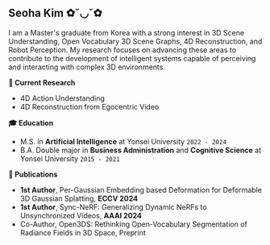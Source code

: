## Seoha Kim ✿˘◡˘✿
I am a Master's graduate from Korea with a strong interest in 3D Scene Understanding, Open Vocabulary 3D Scene Graphs, 4D Reconstruction, and Robot Perception. 
My research focuses on advancing these areas to contribute to the development of intelligent systems capable of perceiving and interacting with complex 3D environments.


**📌 Current Research**
- 4D Action Understanding
- 4D Reconstruction from Egocentric Video

**🎓 Education**
- M.S. in <b>Artificial Intelligence</b> at Yonsei University ```2022 - 2024``` 
- B.A. Double major in <b>Business Administration</b> and <b>Cognitive Science</b> at Yonsei University ```2015 - 2021```


**📝 Publications**
- <b>1st Author</b>, Per-Gaussian Embedding based Deformation for Deformable 3D Gaussian Splatting, <b>ECCV 2024</b>
- <b>1st Author</b>, Sync-NeRF: Generalizing Dynamic NeRFs to Unsynchronized Videos, <b>AAAI 2024</b>
- Co-Author, Open3DS: Rethinking Open-Vocabulary Segmentation of Radiance Fields in 3D Space, Preprint

